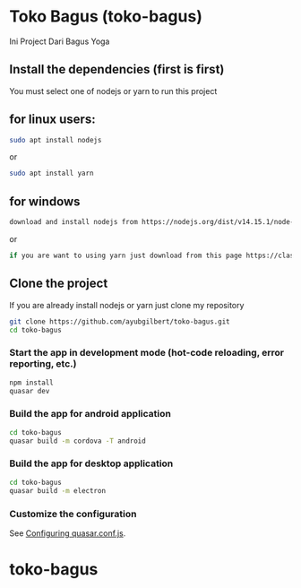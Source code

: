 # Toko Bagus (toko-bagus)

Ini Project Dari Bagus Yoga

## Install the dependencies (first is first)
You must select one of nodejs or yarn to run this project
## for linux users:
```bash
sudo apt install nodejs
```
or
```bash
sudo apt install yarn
```
## for windows
```bash
download and install nodejs from https://nodejs.org/dist/v14.15.1/node-v14.15.1-x64.msi for download node js
```
or
```bash
if you are want to using yarn just download from this page https://classic.yarnpkg.com/en/docs/install/#windows-stable
```
## Clone the project
If you are already install nodejs or yarn just clone my repository
```bash
git clone https://github.com/ayubgilbert/toko-bagus.git
cd toko-bagus
```


### Start the app in development mode (hot-code reloading, error reporting, etc.)
```bash
npm install
quasar dev
```


### Build the app for android application
```bash
cd toko-bagus
quasar build -m cordova -T android
```
### Build the app for desktop application
```bash
cd toko-bagus
quasar build -m electron
```

### Customize the configuration
See [Configuring quasar.conf.js](https://quasar.dev/quasar-cli/quasar-conf-js).
# toko-bagus
